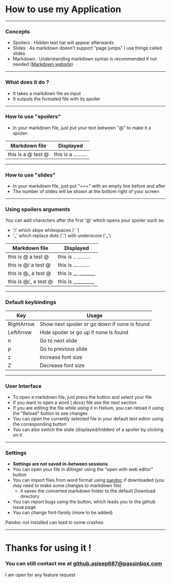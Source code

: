 
# How to use my Application

---

### Concepts

- Spoilers : Hidden text hat will appear afterwards
- Slides : As markdown doesn't support "page jumps" I use things called slides
- Markdown : Understanding markdown syntax is recommended if not needed ([Markdown website](https://www.markdownguide.org/))

--- 

### What does it do ?

- It takes a markdown file as input
- It outputs the formated file with its spoiler

---

### How to use "spoilers"

- In your markdown file, just put your text between "@" to make it a spoiler:


| Markdown file       | Displayed            | 
| ------------------- | ---------------------|
| this is a @ test @  | this is a .......... |

--- 

### How to use "slides"

- In your markdown file, just put "===" with an empty line before and after
- The number of slides will be shown at the bottom right of your screen

--- 

### Using spoilers arguments

You can add characters after the first '@' which opens your spoiler such as:
- '/' which skips whitespaces (' ')
- '\_' which replace dots ('.') with underscore ('_')

| Markdown file       | Displayed              | 
| ------------------- | ---------------------  |
| this is @ a test @  | this is .. ..........  |
| this is @/ a test @ | this is ............   |
| this is @_ a test @ | this is __ _______     |
| this is @/_ a test @| this is _________      |

---

### Default keybindings 

| Key | Usage |
| ------------- | -------------- |
| RightArrow | Show next spoiler or go down if none is found |
| LeftArrow  | Hide spoiler or go up if none is found |
| n | Go to next slide  |
| p | Go to previous slide |
| z | Increase font size|
| Z | Decrease font size|

---

### User Interface

- To open a markdown file, just press the button and select your file
- If you want to open a word (.docx) file see the next section
- If you are editing the file while using it in Helium, you can reload it using the "Reload" button to see changes
- You can open the currently selected file in your default text editor using the corresponding button
- You can also switch the state (displayed/hidden) of a spoiler by clicking on it

---

### Settings

- **Settings are not saved in-between sessions**
- You can open your file in dillinger using the "open with web editor" button
- You can import files from word format using [pandoc](https://pandoc.org/installing.html) if downloaded (you may need to make some changes to markdown file)
    - it saves the converted markdown folder to the default Download directory
- You can report bugs using the button, which leads you to the github issue page
- You can change font-family (more to be added)

Pandoc not installed can lead to some crashes.

--- 

# Thanks for using it !
### You can still contact me at github.asleep687@passinbox.com 
I am open for any feature request
